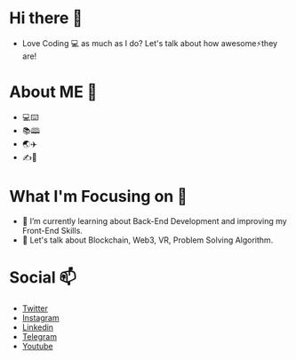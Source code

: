 # Hi there 👋

- Love Coding 💻 as much as I do? Let's talk about how awesome⚡they are!

# About ME 🤔

- 💻⌨️
- 📚🕮
- 🌏✈️
- ✍️📓

# What I'm Focusing on 🌱

- 👯 I’m currently learning about Back-End Development and improving my Front-End Skills. 
- 💬 Let's talk about Blockchain, Web3, VR, Problem Solving Algorithm.

# Social 📫
- <a href="https://www.twitter.com/a_nuragjain" >Twitter</a><br>
- <a href="https://www.twitter.com/a_nuragjain">Instagram</a><br>
- <a href="https://www.linkedin.com/in/anuragjain-in">Linkedin</a><br>
- <a href="https://t.me/a_nuragjain">Telegram</a><br>
- <a href="https://www.youtube.com/channel/UCCEd86oQN9DQcgespRrmT2A">Youtube</a><br>
